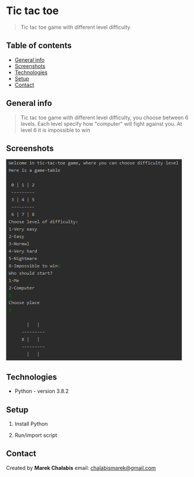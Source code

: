 # Tic tac toe
> Tic tac toe game with different level difficulty

## Table of contents
* [General info](#general-info)
* [Screenshots](#screenshots)
* [Technologies](#technologies)
* [Setup](#setup)
* [Contact](#contact)

## General info

> Tic tac toe game with different level difficulty, you choose between 6 levels. Each level specify how "computer" will fight against you. At level 6 it is impossible to win

## Screenshots

![tic](./tic.PNG)

## Technologies

* Python - version 3.8.2

## Setup

1. Install Python 

2. Run/import script

## Contact

Created by <b>Marek Chałabis</b> email: chalabismarek@gmail.com
